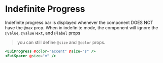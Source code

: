 # Indefinite Progress

Indefinite progress bar is displayed whenever the component DOES NOT have the `@max` prop. When in indefinite mode, the component will ignore the `@value`, `@valueText`, and `@label` props

> you can still define `@size` and `@color` props.<br>

```hbs template
<EuiProgress @color="accent" @size="s" />
<EuiSpacer @size="m" />
```